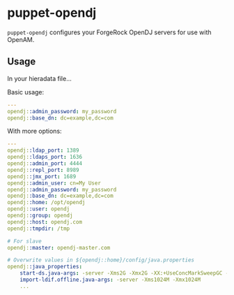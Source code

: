 puppet-opendj
=============

`puppet-opendj` configures your ForgeRock OpenDJ servers for use with OpenAM.

## Usage
In your hieradata file...

Basic usage:
```yaml
---
opendj::admin_password: my_password
opendj::base_dn: dc=example,dc=com
```

With more options:
```yaml
---
opendj::ldap_port: 1389
opendj::ldaps_port: 1636
opendj::admin_port: 4444
opendj::repl_port: 8989
opendj::jmx_port: 1689
opendj::admin_user: cn=My User
opendj::admin_password: my_password
opendj::base_dn: dc=example,dc=com
opendj::home: /opt/opendj
opendj::user: opendj
opendj::group: opendj
opendj::host: opendj.com
opendj::tmpdir: /tmp

# For slave
opendj::master: opendj-master.com

# Overwrite values in ${opendj::home}/config/java.properties
opendj::java_properties:
    start-ds.java-args: -server -Xms2G -Xmx2G -XX:+UseConcMarkSweepGC -XX:NewSize=512M
    import-ldif.offline.java-args: -server -Xms1024M -Xmx1024M
    ...
```
